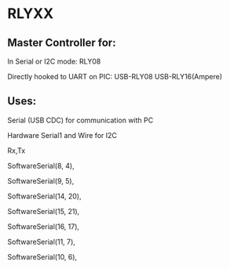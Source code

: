 # RLYXX

## Master Controller for:

In Serial or I2C mode:
RLY08

Directly hooked to UART on PIC:
USB-RLY08
USB-RLY16(Ampere)

## Uses:
Serial (USB CDC) for communication with PC

Hardware Serial1 and Wire for I2C

Rx,Tx

SoftwareSerial(8, 4),

SoftwareSerial(9, 5), 

SoftwareSerial(14, 20),

SoftwareSerial(15, 21),

SoftwareSerial(16, 17),

SoftwareSerial(11, 7),

SoftwareSerial(10, 6),

